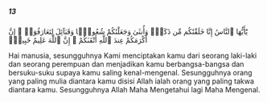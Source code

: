 ##### 13

<span class="ayah">يَٰٓأَيُّهَا ٱلنَّاسُ إِنَّا خَلَقْنَٰكُم مِّن ذَكَرٍۢ وَأُنثَىٰ وَجَعَلْنَٰكُمْ شُعُوبًۭا وَقَبَآئِلَ لِتَعَارَفُوٓا۟ ۚ إِنَّ أَكْرَمَكُمْ عِندَ ٱللَّهِ أَتْقَىٰكُمْ ۚ إِنَّ ٱللَّهَ عَلِيمٌ خَبِيرٌۭ</span>

<span class="ayah_translation">Hai manusia, sesungguhnya Kami menciptakan kamu dari seorang laki-laki dan seorang perempuan dan menjadikan kamu berbangsa-bangsa dan bersuku-suku supaya kamu saling kenal-mengenal. Sesungguhnya orang yang paling mulia diantara kamu disisi Allah ialah orang yang paling takwa diantara kamu. Sesungguhnya Allah Maha Mengetahui lagi Maha Mengenal.</span>
